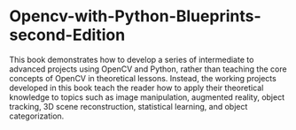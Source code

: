 # Opencv-with-Python-Blueprints-second-Edition
This book demonstrates how to develop a series of intermediate to advanced projects using OpenCV and Python, rather than teaching the core concepts of OpenCV in theoretical lessons. Instead, the working projects developed in this book teach the reader how to apply their theoretical knowledge to topics such as image manipulation, augmented reality, object tracking, 3D scene reconstruction, statistical learning, and object categorization.
